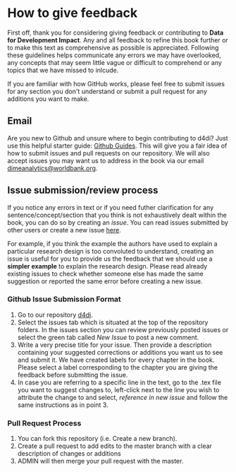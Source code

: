 # How to give feedback
First off, thank you for considering giving feedback or  contributing to **Data for Development Impact**.
Any and all feedback to refine this book further or to make this text as comprehensive as possible is appreciated. Following these
guidelines helps communicate any errors we may have overlooked, any concepts that may seem little vague or difficult to comprehend or any topics that we have missed to inlcude.

If you are familiar with how GitHub works, please feel free to submit issues for any section you don't understand or
submit a pull request for any additions you want to make.

## Email
Are you new to Github and unsure where to begin contributing to d4di? Just use this helpful starter guide: 
[Github Guides](https://guides.github.com/activities/hello-world/).
This will give you a fair idea of how to submit issues and pull requests on our repository. We will also accept issues you may 
want us to address in the book via our email dimeanalytics@worldbank.org.

## Issue submission/review process
If you notice any errors in text or if you need futher clarification for any sentence/concept/section that you think is not 
exhaustively dealt within the book, you can do so by creating an *issue*. You can read issues submitted by other users or 
create a new issue [here](https://github.com/worldbank/d4di/issues). 

For example, if you think the example the authors have used to explain a particular research design is too convoluted to understand, 
creating an issue is useful for you to provide us the feedback that we should use a **simpler example** to explain the research design.
Please read already existing issues to check whether someone else has made the same suggestion or reported the same error 
before creating a new issue.

### Github Issue Submission Format
1. Go to our repository [d4di](https://github.com/worldbank/d4di).
2. Select the issues tab which is situated at the top of the repository folders. In the issues section you can review previously posted 
issues or select the green tab called *New Issue* to post a new comment.
3. Write a very precise title for your issue. Then provide a description containing your suggested corrections 
or additions you want us to see and submit it. We have created labels for every chapter in the book. Please select a label corresponding to
the chapter you are giving the feedback before submitting the issue.
4. In case you are referring to a specific line in the text, go to the .tex file you want to suggest changes to, left-click next to the 
line you wish to attribute the change to and select, *reference in new issue* and follow the same instructions as in point 3.

### Pull Request Process
1. You can fork this repository (i.e. Create a new branch).
2. Create a pull request to add edits to the master branch with a clear description of changes or additions
3. ADMIN will then merge your pull request with the master.
